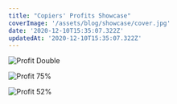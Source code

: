 ```yaml
---
title: "Copiers' Profits Showcase"
coverImage: '/assets/blog/showcase/cover.jpg'
date: '2020-12-10T15:35:07.322Z'
updatedAt: '2020-12-10T15:35:07.322Z'
---
```


![Profit Double](/assets/blog/showcase/r_double.png)

![Profit 75%](/assets/blog/showcase/r_75.png)

![Profit 52%](/assets/blog/showcase/r_52.jpg)
